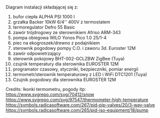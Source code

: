 Diagram instalacji składającej się z:
1. bufor ciepła ALPHA PSI 1000 l
2. grzałka Backer 10kW 6/4'' 400V z termostatem
3. termoregulator Defro 55 Basic
4. zawór trójdrogowy ze sterownikiem Afriso ARM-343 
5. pompa obiegowa WILO Yonos Pico 1.0 25/1-4 
6. piec na ekogroszek/drewno z podajnikiem
7. sterownik pogodowy pompy C.O. i zaworu 3d. Euroster 12M 
8. zawór odpowietrzający
9. sterownik pokojowy BHT-002-GCLZBW ZigBee (Tuya)
10. czujnik temperatury dla sterownika EUROSTER 12M
11. programator czasowy, styczniki, bezpieczniki, pomiar energii
12. termometr/sterownik temperaturowy z LED i WiFi DTC1201 (Tuya)
13. Czujnik pogodowy dla sterownika EUROSTER 12M


Credits:
Ikonki termometru, pogody itp:
https://www.svgrepo.com/svg/70412/snow
https://www.svgrepo.com/svg/97547/thermometer-high-temperature
https://symbols.radicasoftware.com/267/pid-pip-valves/20/3-way-valve
https://symbols.radicasoftware.com/265/pid-iso-equipment/18/pump